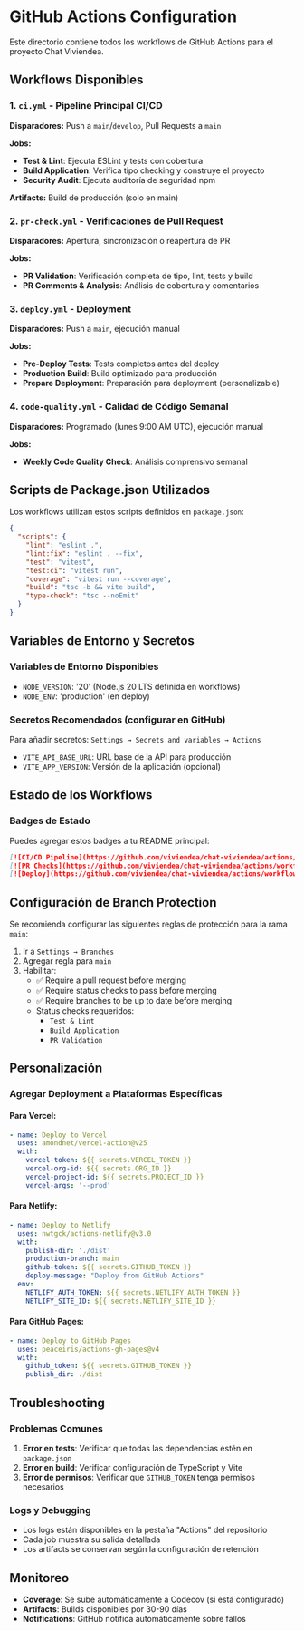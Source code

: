 # GitHub Actions Configuration

Este directorio contiene todos los workflows de GitHub Actions para el proyecto Chat Viviendea.

## Workflows Disponibles

### 1. `ci.yml` - Pipeline Principal CI/CD
**Disparadores:** Push a `main`/`develop`, Pull Requests a `main`

**Jobs:**
- **Test & Lint**: Ejecuta ESLint y tests con cobertura
- **Build Application**: Verifica tipo checking y construye el proyecto
- **Security Audit**: Ejecuta auditoría de seguridad npm

**Artifacts:** Build de producción (solo en main)

### 2. `pr-check.yml` - Verificaciones de Pull Request
**Disparadores:** Apertura, sincronización o reapertura de PR

**Jobs:**
- **PR Validation**: Verificación completa de tipo, lint, tests y build
- **PR Comments & Analysis**: Análisis de cobertura y comentarios

### 3. `deploy.yml` - Deployment
**Disparadores:** Push a `main`, ejecución manual

**Jobs:**
- **Pre-Deploy Tests**: Tests completos antes del deploy
- **Production Build**: Build optimizado para producción
- **Prepare Deployment**: Preparación para deployment (personalizable)

### 4. `code-quality.yml` - Calidad de Código Semanal
**Disparadores:** Programado (lunes 9:00 AM UTC), ejecución manual

**Jobs:**
- **Weekly Code Quality Check**: Análisis comprensivo semanal

## Scripts de Package.json Utilizados

Los workflows utilizan estos scripts definidos en `package.json`:

```json
{
  "scripts": {
    "lint": "eslint .",
    "lint:fix": "eslint . --fix",
    "test": "vitest",
    "test:ci": "vitest run",
    "coverage": "vitest run --coverage",
    "build": "tsc -b && vite build",
    "type-check": "tsc --noEmit"
  }
}
```

## Variables de Entorno y Secretos

### Variables de Entorno Disponibles
- `NODE_VERSION`: '20' (Node.js 20 LTS definida en workflows)
- `NODE_ENV`: 'production' (en deploy)

### Secretos Recomendados (configurar en GitHub)
Para añadir secretos: `Settings → Secrets and variables → Actions`

- `VITE_API_BASE_URL`: URL base de la API para producción
- `VITE_APP_VERSION`: Versión de la aplicación (opcional)

## Estado de los Workflows

### Badges de Estado
Puedes agregar estos badges a tu README principal:

```markdown
[![CI/CD Pipeline](https://github.com/viviendea/chat-viviendea/actions/workflows/ci.yml/badge.svg)](https://github.com/viviendea/chat-viviendea/actions/workflows/ci.yml)
[![PR Checks](https://github.com/viviendea/chat-viviendea/actions/workflows/pr-check.yml/badge.svg)](https://github.com/viviendea/chat-viviendea/actions/workflows/pr-check.yml)
[![Deploy](https://github.com/viviendea/chat-viviendea/actions/workflows/deploy.yml/badge.svg)](https://github.com/viviendea/chat-viviendea/actions/workflows/deploy.yml)
```

## Configuración de Branch Protection

Se recomienda configurar las siguientes reglas de protección para la rama `main`:

1. Ir a `Settings → Branches`
2. Agregar regla para `main`
3. Habilitar:
   - ✅ Require a pull request before merging
   - ✅ Require status checks to pass before merging
   - ✅ Require branches to be up to date before merging
   - Status checks requeridos:
     - `Test & Lint`
     - `Build Application`
     - `PR Validation`

## Personalización

### Agregar Deployment a Plataformas Específicas

#### Para Vercel:
```yaml
- name: Deploy to Vercel
  uses: amondnet/vercel-action@v25
  with:
    vercel-token: ${{ secrets.VERCEL_TOKEN }}
    vercel-org-id: ${{ secrets.ORG_ID }}
    vercel-project-id: ${{ secrets.PROJECT_ID }}
    vercel-args: '--prod'
```

#### Para Netlify:
```yaml
- name: Deploy to Netlify
  uses: nwtgck/actions-netlify@v3.0
  with:
    publish-dir: './dist'
    production-branch: main
    github-token: ${{ secrets.GITHUB_TOKEN }}
    deploy-message: "Deploy from GitHub Actions"
  env:
    NETLIFY_AUTH_TOKEN: ${{ secrets.NETLIFY_AUTH_TOKEN }}
    NETLIFY_SITE_ID: ${{ secrets.NETLIFY_SITE_ID }}
```

#### Para GitHub Pages:
```yaml
- name: Deploy to GitHub Pages
  uses: peaceiris/actions-gh-pages@v4
  with:
    github_token: ${{ secrets.GITHUB_TOKEN }}
    publish_dir: ./dist
```

## Troubleshooting

### Problemas Comunes

1. **Error en tests**: Verificar que todas las dependencias estén en `package.json`
2. **Error en build**: Verificar configuración de TypeScript y Vite
3. **Error de permisos**: Verificar que `GITHUB_TOKEN` tenga permisos necesarios

### Logs y Debugging

- Los logs están disponibles en la pestaña "Actions" del repositorio
- Cada job muestra su salida detallada
- Los artifacts se conservan según la configuración de retención

## Monitoreo

- **Coverage**: Se sube automáticamente a Codecov (si está configurado)
- **Artifacts**: Builds disponibles por 30-90 días
- **Notifications**: GitHub notifica automáticamente sobre fallos